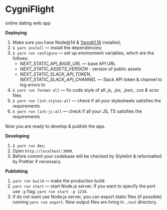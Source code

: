 # CygniFlight
online dating web app

**Deploying**

1. Make sure you have Node@14 & Yarn@1.16 installed;
2. `$ yarn install` — install the dependencies;
3. `$ yarn run configure` — set up environment variables, which are the follows:
   - _NEXT_STATIC_API_BASE_URL_ — base API URL
   - _NEXT_STATIC_ASSETS_VERSION_ - version of public assets
   - _NEXT_STATIC_SLACK_API_TOKEN_, _NEXT_STATIC_SLACK_API_CHANNEL_ — Slack API token & channel to log errors to
4. `$ yarn run format-all` — fix code style of all _.js, .jsx, .json, .css & scss_ files
5. `$ yarn run lint-styles-all` — check if all your stylesheets satisfies the requirements
6. `$ yarn run lint-js-all` — check if all your JS, TS satisfies the requirements
  
Now you are ready to develop & publish the app.

**Developing**

1. `$ yarn run dev`;
2. Open `http://localhost:3000`.
3. Before commit your codebase will be checked by Stylelint & reformatted by Prettier if necessary.

**Publishing**

1. `yarn run build` — make the production build.
2. `yarn run start` — start Node.js server. 
  If you want to specify the port use `-p` flag:
  `yarn run start -p 1234`. 
3. If do not want use Node.js server, you can export 
static files (if possible) running `yarn run export`. 
Now output files are living in `./out` directory.
